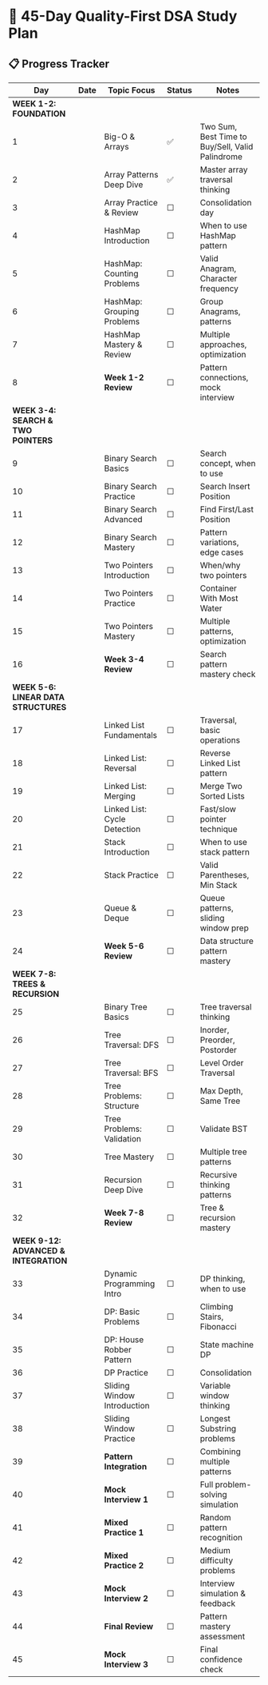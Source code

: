 # 📅 45-Day Quality-First DSA Study Plan

## 📋 Progress Tracker

| Day | Date | Topic Focus | Status | Notes |
|-----|------|-------------|--------|-------|
| **WEEK 1-2: FOUNDATION** |
| 1 | | Big-O & Arrays | ✅ | Two Sum, Best Time to Buy/Sell, Valid Palindrome |
| 2 | | Array Patterns Deep Dive | ✅ | Master array traversal thinking |
| 3 | | Array Practice & Review | ☐ | Consolidation day |
| 4 | | HashMap Introduction | ☐ | When to use HashMap pattern |
| 5 | | HashMap: Counting Problems | ☐ | Valid Anagram, Character frequency |
| 6 | | HashMap: Grouping Problems | ☐ | Group Anagrams, patterns |
| 7 | | HashMap Mastery & Review | ☐ | Multiple approaches, optimization |
| 8 | | **Week 1-2 Review** | ☐ | Pattern connections, mock interview |
| **WEEK 3-4: SEARCH & TWO POINTERS** |
| 9 | | Binary Search Basics | ☐ | Search concept, when to use |
| 10 | | Binary Search Practice | ☐ | Search Insert Position |
| 11 | | Binary Search Advanced | ☐ | Find First/Last Position |
| 12 | | Binary Search Mastery | ☐ | Pattern variations, edge cases |
| 13 | | Two Pointers Introduction | ☐ | When/why two pointers |
| 14 | | Two Pointers Practice | ☐ | Container With Most Water |
| 15 | | Two Pointers Mastery | ☐ | Multiple patterns, optimization |
| 16 | | **Week 3-4 Review** | ☐ | Search pattern mastery check |
| **WEEK 5-6: LINEAR DATA STRUCTURES** |
| 17 | | Linked List Fundamentals | ☐ | Traversal, basic operations |
| 18 | | Linked List: Reversal | ☐ | Reverse Linked List pattern |
| 19 | | Linked List: Merging | ☐ | Merge Two Sorted Lists |
| 20 | | Linked List: Cycle Detection | ☐ | Fast/slow pointer technique |
| 21 | | Stack Introduction | ☐ | When to use stack pattern |
| 22 | | Stack Practice | ☐ | Valid Parentheses, Min Stack |
| 23 | | Queue & Deque | ☐ | Queue patterns, sliding window prep |
| 24 | | **Week 5-6 Review** | ☐ | Data structure pattern mastery |
| **WEEK 7-8: TREES & RECURSION** |
| 25 | | Binary Tree Basics | ☐ | Tree traversal thinking |
| 26 | | Tree Traversal: DFS | ☐ | Inorder, Preorder, Postorder |
| 27 | | Tree Traversal: BFS | ☐ | Level Order Traversal |
| 28 | | Tree Problems: Structure | ☐ | Max Depth, Same Tree |
| 29 | | Tree Problems: Validation | ☐ | Validate BST |
| 30 | | Tree Mastery | ☐ | Multiple tree patterns |
| 31 | | Recursion Deep Dive | ☐ | Recursive thinking patterns |
| 32 | | **Week 7-8 Review** | ☐ | Tree & recursion mastery |
| **WEEK 9-12: ADVANCED & INTEGRATION** |
| 33 | | Dynamic Programming Intro | ☐ | DP thinking, when to use |
| 34 | | DP: Basic Problems | ☐ | Climbing Stairs, Fibonacci |
| 35 | | DP: House Robber Pattern | ☐ | State machine DP |
| 36 | | DP Practice | ☐ | Consolidation |
| 37 | | Sliding Window Introduction | ☐ | Variable window thinking |
| 38 | | Sliding Window Practice | ☐ | Longest Substring problems |
| 39 | | **Pattern Integration** | ☐ | Combining multiple patterns |
| 40 | | **Mock Interview 1** | ☐ | Full problem-solving simulation |
| 41 | | **Mixed Practice 1** | ☐ | Random pattern recognition |
| 42 | | **Mixed Practice 2** | ☐ | Medium difficulty problems |
| 43 | | **Mock Interview 2** | ☐ | Interview simulation & feedback |
| 44 | | **Final Review** | ☐ | Pattern mastery assessment |
| 45 | | **Mock Interview 3** | ☐ | Final confidence check |